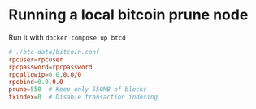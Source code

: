 # Running a local bitcoin prune node

Run it with `docker compose up btcd`

```conf
# ./btc-data/bitcoin.conf
rpcuser=rpcuser
rpcpassword=rpcpassword
rpcallowip=0.0.0.0/0
rpcbind=0.0.0.0
prune=550  # Keep only 550MB of blocks
txindex=0  # Disable transaction indexing
```
